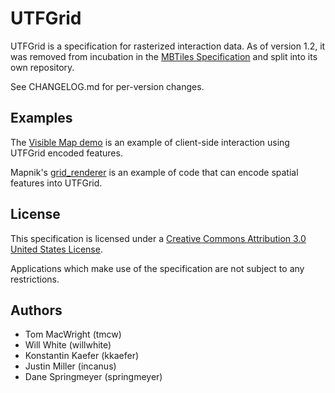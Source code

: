 # UTFGrid

UTFGrid is a specification for rasterized interaction data. As of version 1.2,
it was removed from incubation in the
[MBTiles Specification](https://github.com/mapbox/mbtiles-spec) and split into
its own repository.

See CHANGELOG.md for per-version changes.

## Examples

The [Visible Map demo](http://mapbox.com/demo/visiblemap/) is an example of
client-side interaction using UTFGrid encoded features.

Mapnik's [grid_renderer](https://github.com/mapnik/mapnik/tree/master/include/mapnik/grid)
is an example of code that can encode spatial features into UTFGrid.

## License

This specification is licensed under a [Creative Commons Attribution 3.0 United States License](http://creativecommons.org/licenses/by/3.0/us/).

Applications which make use of the specification are not subject to any restrictions.

## Authors

* Tom MacWright (tmcw)
* Will White (willwhite)
* Konstantin Kaefer (kkaefer)
* Justin Miller (incanus)
* Dane Springmeyer (springmeyer)
